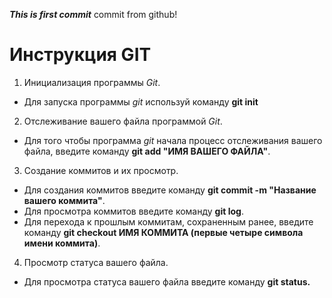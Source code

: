 ***This is first commit***
commit from github!

# Инструкция GIT #

1. Инициализация программы *Git*.
* Для запуска программы *git* используй команду __git init__

2. Отслеживание вашего файла программой *Git*.
*  Для того чтобы программа *git* начала процесс отслеживания вашего файла, введите команду __git add "ИМЯ ВАШЕГО ФАЙЛА"__.

3. Создание коммитов и их просмотр.
* Для создания коммитов введите команду __git commit -m "Название вашего коммита"__.
* Для просмотра коммитов введите команду __git log__.
* Для перехода к прошлым коммитам, сохраненным ранее, введите команду __git checkout ИМЯ КОММИТА (первые четыре символа имени коммита)__.

4. Просмотр статуса вашего файла. 
* Для просмотра статуса вашего файла введите команду __git status.__